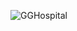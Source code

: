 ![GGHospital](https://github.com/Rohit6603/GG-Hospital/assets/109826503/9c58e669-3ab2-4b74-a38e-6204c216d3b2)
